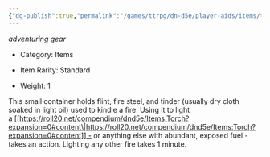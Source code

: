 ```yaml
---
{"dg-publish":true,"permalink":"/games/ttrpg/dn-d5e/player-aids/items/tinderbox/","tags":["TTRPG/DND/5e"]}
---
```



*adventuring gear*

- Category: Items

- Item Rarity: Standard

- Weight: 1

This small container holds flint, fire steel, and tinder (usually dry cloth soaked in light oil) used to kindle a fire. Using it to light a [[https://roll20.net/compendium/dnd5e/Items:Torch?expansion=0#content\|https://roll20.net/compendium/dnd5e/Items:Torch?expansion=0#content]] - or anything else with abundant, exposed fuel - takes an action. Lighting any other fire takes 1 minute.